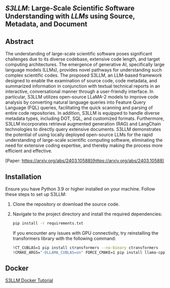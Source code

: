## *S3LLM*: Large-*S*cale *S*cientific *S*oftware Understanding with *LLMs* using Source, Metadata, and Document

## Abstract

The understanding of large-scale scientific software poses significant challenges due to its diverse codebase, extensive code length, and target computing architectures. The emergence of generative AI, specifically large language models (LLMs), provides novel pathways for understanding such complex scientific codes. The proposed S3LLM, an LLM-based framework designed to enable the examination of source code, code metadata, and summarized information in conjunction with textual technical reports in an interactive, conversational manner through a user-friendly interface. In particular, S3LLM utilizes open-source LLaMA-2 models to improve code analysis by converting natural language queries into Feature Query Language (FQL) queries, facilitating the quick scanning and parsing of entire code repositories. In addition, S3LLM is equipped to handle diverse metadata types, including DOT, SQL, and customized formats. Furthermore, S3LLM incorporates retrieval augmented generation (RAG) and LangChain technologies to directly query extensive documents. S3LLM demonstrates the potential of using locally deployed open-source LLMs for the rapid understanding of large-scale scientific computing software, eliminating the need for extensive coding expertise, and thereby making the process more efficient and effective.

[Paper: https://arxiv.org/abs/2403.10588](https://arxiv.org/abs/2403.10588)

## Installation

Ensure you have Python 3.9 or higher installed on your machine. Follow these steps to set up S3LLM:

1. Clone the repository or download the source code.
2. Navigate to the project directory and install the required dependencies:

   ```bash
   pip install -r requirements.txt
   ```

   If you encounter any issues with GPU connectivity, try reinstalling the transformers library with the following command:

   ```bash
   !CT_CUBLAS=1 pip install ctransformers --no-binary ctransformers
   !CMAKE_ARGS="-DLLAMA_CUBLAS=on" FORCE_CMAKE=1 pip install llama-cpp-python --force-reinstall --upgrade --no-cache-dir --verbose
   ```
   
## Docker
[S3LLM Docker Tutorial](https://github.com/ResponsibleAILab/S3LLM/blob/main/docker/S3LLM_Docker_Installation_Tutorial.pdf)
